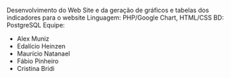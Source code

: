 Desenvolvimento do Web Site e da geração de gráficos e tabelas dos indicadores para o website
Linguagem: PHP/Google Chart, HTML/CSS
BD: PostgreSQL
Equipe:
- Alex Muniz
- Edalício Heinzen
- Maurício Natanael
- Fábio Pinheiro
- Cristina Bridi